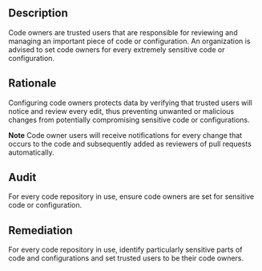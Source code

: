 ## Description

Code owners are trusted users that are responsible for reviewing and managing an important piece of code or configuration. An organization is advised to set code owners for every extremely sensitive code or configuration.

## Rationale

Configuring code owners protects data by verifying that trusted users will notice and review every edit, thus preventing unwanted or malicious changes from potentially compromising sensitive code or configurations.

**Note** Code owner users will receive notifications for every change that occurs to the code and subsequently added as reviewers of pull requests automatically.

## Audit

For every code repository in use, ensure code owners are set for sensitive code or configuration.

## Remediation

For every code repository in use, identify particularly sensitive parts of code and configurations and set trusted users to be their code owners.
